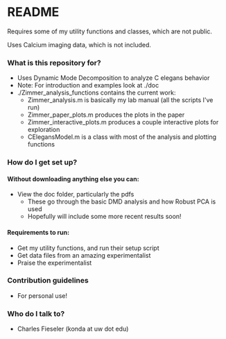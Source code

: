 # README #

Requires some of my utility functions and classes, which are not public.

Uses Calcium imaging data, which is not included.

### What is this repository for? ###

* Uses Dynamic Mode Decomposition to analyze C elegans behavior
* Note: For introduction and examples look at ./doc
* ./Zimmer_analysis_functions contains the current work:
	* Zimmer_analysis.m is basically my lab manual (all the scripts I've run)
	* Zimmer_paper_plots.m produces the plots in the paper
	* Zimmer_interactive_plots.m produces a couple interactive plots for exploration
	* CElegansModel.m is a class with most of the analysis and plotting functions

### How do I get set up? ###

#### Without downloading anything else you can:
* View the doc folder, particularly the pdfs
	* These go through the basic DMD analysis and how Robust PCA is used
	* Hopefully will include some more recent results soon!

#### Requirements to run:
* Get my utility functions, and run their setup script
* Get data files from an amazing experimentalist
* Praise the experimentalist

### Contribution guidelines ###

* For personal use!

### Who do I talk to? ###

* Charles Fieseler (konda at uw dot edu)